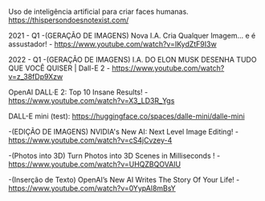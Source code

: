 Uso de inteligência artificial para criar faces humanas.
https://thispersondoesnotexist.com/


2021 - Q1
-(GERAÇÃO DE IMAGENS) Nova I.A. Cria Qualquer Imagem… e é assustador! -  https://www.youtube.com/watch?v=IKydZtF9I3w



2022 - Q1
-(GERAÇÃO DE IMAGENS) I.A. DO ELON MUSK DESENHA TUDO QUE VOCÊ QUISER | Dall-E 2 - https://www.youtube.com/watch?v=z_38fDp9Xzw

OpenAI DALL·E 2: Top 10 Insane Results! - https://www.youtube.com/watch?v=X3_LD3R_Ygs

DALL-E mini (test): https://huggingface.co/spaces/dalle-mini/dalle-mini

-(EDIÇÃO DE IMAGENS) NVIDIA's New AI: Next Level Image Editing! - https://www.youtube.com/watch?v=cS4jCvzey-4

-(Photos into 3D) Turn Photos into 3D Scenes in Milliseconds ! - https://www.youtube.com/watch?v=UHQZBQOVAIU

-(Inserção de Texto) OpenAI’s New AI Writes The Story Of Your Life! - https://www.youtube.com/watch?v=0YypAl8mBsY
